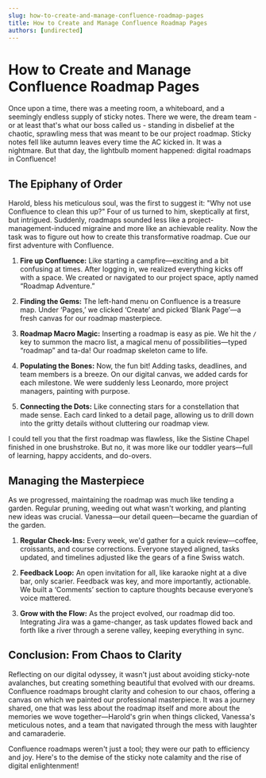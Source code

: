 ```yaml
---
slug: how-to-create-and-manage-confluence-roadmap-pages
title: How to Create and Manage Confluence Roadmap Pages
authors: [undirected]
---
```



# How to Create and Manage Confluence Roadmap Pages

Once upon a time, there was a meeting room, a whiteboard, and a seemingly endless supply of sticky notes. There we were, the dream team - or at least that's what our boss called us - standing in disbelief at the chaotic, sprawling mess that was meant to be our project roadmap. Sticky notes fell like autumn leaves every time the AC kicked in. It was a nightmare. But that day, the lightbulb moment happened: digital roadmaps in Confluence!

## The Epiphany of Order

Harold, bless his meticulous soul, was the first to suggest it: "Why not use Confluence to clean this up?" Four of us turned to him, skeptically at first, but intrigued. Suddenly, roadmaps sounded less like a project-management-induced migraine and more like an achievable reality. Now the task was to figure out how to create this transformative roadmap. Cue our first adventure with Confluence.

1. **Fire up Confluence:** Like starting a campfire—exciting and a bit confusing at times. After logging in, we realized everything kicks off with a space. We created or navigated to our project space, aptly named “Roadmap Adventure.”

2. **Finding the Gems:** The left-hand menu on Confluence is a treasure map. Under ‘Pages,’ we clicked ‘Create’ and picked ‘Blank Page’—a fresh canvas for our roadmap masterpiece.

3. **Roadmap Macro Magic:** Inserting a roadmap is easy as pie. We hit the `/` key to summon the macro list, a magical menu of possibilities—typed “roadmap” and ta-da! Our roadmap skeleton came to life.

4. **Populating the Bones:** Now, the fun bit! Adding tasks, deadlines, and team members is a breeze. On our digital canvas, we added cards for each milestone. We were suddenly less Leonardo, more project managers, painting with purpose.

5. **Connecting the Dots:** Like connecting stars for a constellation that made sense. Each card linked to a detail page, allowing us to drill down into the gritty details without cluttering our roadmap view.

I could tell you that the first roadmap was flawless, like the Sistine Chapel finished in one brushstroke. But no, it was more like our toddler years—full of learning, happy accidents, and do-overs.

## Managing the Masterpiece

As we progressed, maintaining the roadmap was much like tending a garden. Regular pruning, weeding out what wasn't working, and planting new ideas was crucial. Vanessa—our detail queen—became the guardian of the garden.

1. **Regular Check-Ins:** Every week, we'd gather for a quick review—coffee, croissants, and course corrections. Everyone stayed aligned, tasks updated, and timelines adjusted like the gears of a fine Swiss watch.

2. **Feedback Loop:** An open invitation for all, like karaoke night at a dive bar, only scarier. Feedback was key, and more importantly, actionable. We built a ‘Comments’ section to capture thoughts because everyone’s voice mattered.

3. **Grow with the Flow:** As the project evolved, our roadmap did too. Integrating Jira was a game-changer, as task updates flowed back and forth like a river through a serene valley, keeping everything in sync.

## Conclusion: From Chaos to Clarity

Reflecting on our digital odyssey, it wasn't just about avoiding sticky-note avalanches, but creating something beautiful that evolved with our dreams. Confluence roadmaps brought clarity and cohesion to our chaos, offering a canvas on which we painted our professional masterpiece. It was a journey shared, one that was less about the roadmap itself and more about the memories we wove together—Harold's grin when things clicked, Vanessa's meticulous notes, and a team that navigated through the mess with laughter and camaraderie.

Confluence roadmaps weren't just a tool; they were our path to efficiency and joy. Here's to the demise of the sticky note calamity and the rise of digital enlightenment!

